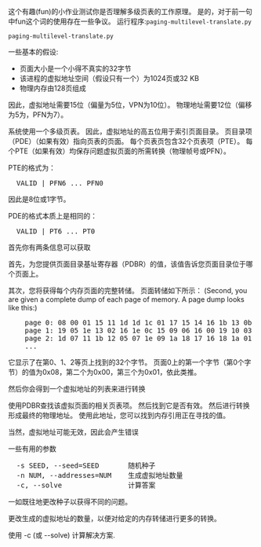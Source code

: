 这个有趣(fun)的小作业测试你是否理解多级页表的工作原理。
是的，对于前一句中fun这个词的使用存在一些争议。
运行程序:`paging-multilevel-translate.py`

```shell script
paging-multilevel-translate.py
```

一些基本的假设:

- 页面大小是一个小得不真实的32字节
- 该进程的虚拟地址空间（假设只有一个）为1024页或32 KB
- 物理内存由128页组成

因此，虚拟地址需要15位（偏量为5位，VPN为10位）。 
物理地址需要12位（偏移为5为，PFN为7）。

系统使用一个多级页表。 
因此，虚拟地址的高五位用于索引页面目录。 
页目录项（PDE）（如果有效）指向页表的页面。 
每个页表页包含32个页表项（PTE）。 
每个PTE（如果有效）均保存问题虚拟页面的所需转换（物理帧号或PFN）。


PTE的格式为：
<pre>
  VALID | PFN6 ... PFN0
</pre>
因此是8位或1字节。


PDE的格式本质上是相同的：
<pre>
  VALID | PT6 ... PT0
</pre>

首先你有两条信息可以获取

首先，为您提供页面目录基址寄存器（PDBR）的值，该值告诉您页面目录位于哪个页面上。

其次，您将获得每个内存页面的完整转储。 页面转储如下所示：
(Second, you are given a complete dump of each page of memory. A page dump
looks like this:) 

<pre>
    page 0: 08 00 01 15 11 1d 1d 1c 01 17 15 14 16 1b 13 0b ...
    page 1: 19 05 1e 13 02 16 1e 0c 15 09 06 16 00 19 10 03 ...
    page 2: 1d 07 11 1b 12 05 07 1e 09 1a 18 17 16 18 1a 01 ...
    ...
</pre>

它显示了在第0、1、2等页上找到的32个字节。 
页面0上的第一个字节（第0个字节）的值为0x08，第二个为0x00，第三个为0x01，依此类推。

然后你会得到一个虚拟地址的列表来进行转换

使用PDBR查找该虚拟页面的相关页表项。 然后找到它是否有效。 
然后进行转换形成最终的物理地址。 使用此地址，您可以找到内存引用正在寻找的值。

当然，虚拟地址可能无效，因此会产生错误

一些有用的参数
<pre>
  -s SEED, --seed=SEED       随机种子
  -n NUM, --addresses=NUM    生成虚拟地址数量
  -c, --solve                计算答案
</pre>

一如既往地更改种子以获得不同的问题。

更改生成的虚拟地址的数量，以便对给定的内存转储进行更多的转换。

使用 -c (或 --solve) 计算解决方案.

